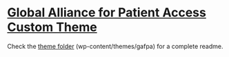 # [Global Alliance for Patient Access Custom Theme](https://gafpa.org)

Check the [theme folder](https://github.com/avinoamsn/gafpa/tree/master/wp-content/themes/gafpa) (wp-content/themes/gafpa) for a complete readme.